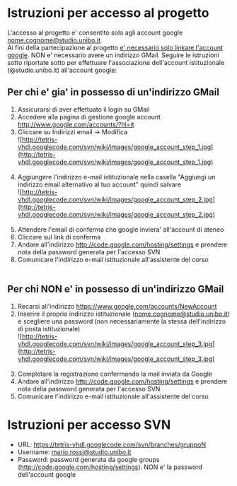# Istruzioni per accesso al progetto #
L'accesso al progetto e' consentito solo agli account google nome.cognome@studio.unibo.it. <br />
Ai fini della partecipazione al progetto <u>e' necessario solo linkare l'account google</u>. NON e' necessario avere un indirizzo GMail. Seguire le istruzioni sotto riportate sotto per effettuare l'associazione dell'account istituzionale (@studio.unibo.it) all'account google:

## Per chi e' gia' in possesso di un'indirizzo GMail ##
  1. Assicurarsi di aver effettuato il login su GMail
  1. Accedere alla pagina di gestione google account http://www.google.com/accounts/?hl=it
  1. Cliccare su Indirizzi email -> Modifica <br /> ![http://tetris-vhdl.googlecode.com/svn/wiki/images/google_account_step_1.jpg](http://tetris-vhdl.googlecode.com/svn/wiki/images/google_account_step_1.jpg)<br /><br />
  1. Aggiungere l'indirizzo e-mail istituzionale nella casella "Aggiungi un indirizzo email alternativo al tuo account" quindi salvare <br /> ![http://tetris-vhdl.googlecode.com/svn/wiki/images/google_account_step_2.jpg](http://tetris-vhdl.googlecode.com/svn/wiki/images/google_account_step_2.jpg)<br /><br />
  1. Attendere l'email di conferma che google inviera' all'account di ateneo
  1. Cliccare sul link di conferma
  1. Andare all'indirizzo http://code.google.com/hosting/settings e prendere nota della password generata per l'accesso SVN
  1. Comunicare l'indirizzo e-mail istituzionale all'assistente del corso
<br /><br />
## Per chi NON e' in possesso di un'indirizzo GMail ##
  1. Recarsi all'indirizzo https://www.google.com/accounts/NewAccount
  1. Inserire il proprio indirizzo istituzionale (nome.cognome@studio.unibo.it) e scegliere una password (non necessariamente la stessa dell'indirizzo di posta istituzionale) <br /> ![http://tetris-vhdl.googlecode.com/svn/wiki/images/google_account_step_3.jpg](http://tetris-vhdl.googlecode.com/svn/wiki/images/google_account_step_3.jpg) <br /><br />
  1. Completare la registrazione confermando la mail inviata da Google
  1. Andare all'indirizzo http://code.google.com/hosting/settings e prendere nota della password generata per l'accesso SVN
  1. Comunicare l'indirizzo e-mail istituzionale all'assistente del corso

# Istruzioni per accesso SVN #

  * URL: https://tetris-vhdl.googlecode.com/svn/branches/gruppoN
  * Username: mario.rossi@studio.unibo.it
  * Password: password generata da google groups (http://code.google.com/hosting/settings). NON e' la password dell'account google